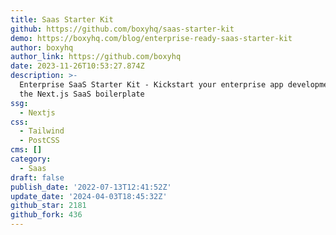 ```yaml
---
title: Saas Starter Kit
github: https://github.com/boxyhq/saas-starter-kit
demo: https://boxyhq.com/blog/enterprise-ready-saas-starter-kit
author: boxyhq
author_link: https://github.com/boxyhq
date: 2023-11-26T10:53:27.874Z
description: >-
  Enterprise SaaS Starter Kit - Kickstart your enterprise app development with
  the Next.js SaaS boilerplate
ssg:
  - Nextjs
css:
  - Tailwind
  - PostCSS
cms: []
category:
  - Saas
draft: false
publish_date: '2022-07-13T12:41:52Z'
update_date: '2024-04-03T18:45:32Z'
github_star: 2181
github_fork: 436
---
```

